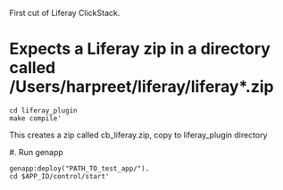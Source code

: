 First cut of Liferay ClickStack. 

# Expects a Liferay zip in a directory called /Users/harpreet/liferay/liferay*.zip

    cd liferay_plugin
    make compile'
   
This creates a zip called cb_liferay.zip, copy to liferay_plugin directory
  
#. Run genapp

    genapp:deploy("PATH_TO_test_app/").
    cd $APP_ID/control/start'
